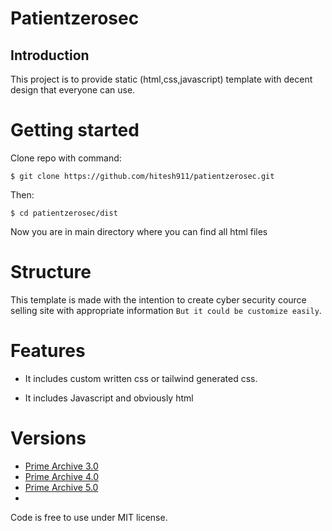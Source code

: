 # Patientzerosec
## Introduction

This project is to provide static (html,css,javascript) template with decent design that everyone can use.

# Getting started

Clone repo with command:

    $ git clone https://github.com/hitesh911/patientzerosec.git
    
Then:

    $ cd patientzerosec/dist

Now you are in main directory where you can find all html files

# Structure
This template is made with the intention to create cyber security cource selling site with appropriate information `But it could be customize easily`.

# Features

* It includes custom written css or tailwind generated css.

* It includes Javascript and obviously html

# Versions

* [Prime Archive 3.0](https://github.com/hitesh911/patientzerosec3.0)
* [Prime Archive 4.0](https://github.com/hitesh911/patientzerosec4.0)
* [Prime Archive 5.0](https://github.com/hitesh911/patientzerosec5.0)
* 
Code is free to use under MIT license.
